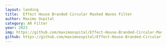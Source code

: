 ```yaml
---
layout: landing
title:  Effect House Branded Circular Masked Waves Filter
author: Maximo Ospital
category: AR Filter
year: 2023
img: https://github.com/maximoospital/Effect-House-Branded-Circular-Masked-Waves-Filter/raw/main/images/demo.gif
github: https://github.com/maximoospital/Effect-House-Branded-Circular-Masked-Waves-Filter
---
```

